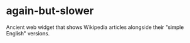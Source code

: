 # again-but-slower
Ancient web widget that shows Wikipedia articles alongside their "simple English" versions.
